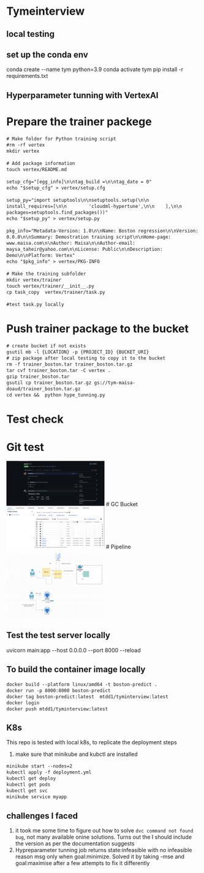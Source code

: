 # Tymeinterview

## local testing 
## set up the conda env
conda create --name tym python=3.9
conda activate tym
pip install -r requirements.txt





## Hyperparameter tunning with VertexAI
# Prepare the trainer packege
```
# Make folder for Python training script
#rm -rf vertex
mkdir vertex

# Add package information
touch vertex/README.md

setup_cfg="[egg_info]\n\ntag_build =\n\ntag_date = 0"
echo "$setup_cfg" > vertex/setup.cfg

setup_py="import setuptools\n\nsetuptools.setup(\n\n    install_requires=[\n\n        'cloudml-hypertune',\n\n    ],\n\n    packages=setuptools.find_packages())"
echo "$setup_py" > vertex/setup.py

pkg_info="Metadata-Version: 1.0\n\nName: Boston regression\n\nVersion: 0.0.0\n\nSummary: Demostration training script\n\nHome-page: www.maisa.com\n\nAuthor: Maisa\n\nAuthor-email: maysa_taheir@yahoo.com\n\nLicense: Public\n\nDescription: Demo\n\nPlatform: Vertex"
echo "$pkg_info" > vertex/PKG-INFO

# Make the training subfolder
mkdir vertex/trainer
touch vertex/trainer/__init__.py
cp task_copy  vertex/trainer/task.py 

#test task.py locally
```
# Push trainer package to the bucket
```
# create bucket if not exists
gsutil mb -l {LOCATION} -p {PROJECT_ID} {BUCKET_URI}
# zip package after local testing to copy it to the bucket
rm -f trainer_boston.tar trainer_boston.tar.gz
tar cvf trainer_boston.tar -C vertex .
gzip trainer_boston.tar
gsutil cp trainer_boston.tar.gz gs://tym-maisa-doaud/trainer_boston.tar.gz
cd vertex &&  python hype_tunning.py
```

# Test check
# Git test
<img src="Screenshot.png" width="256"/>
# GC Bucket
<img src="Buckets.png" width="256"/>
# Pipeline
<img src="Pipeline.png" width="256"/>

## Test the test server locally 
uvicorn main:app --host 0.0.0.0 --port 8000 --reload


## To build  the container image locally
```
docker build --platform linux/amd64 -t boston-predict .
docker run -p 8000:8000 boston-predict
docker tag boston-predict:latest  mtdd1/tyminterview:latest
docker login
docker push mtdd1/tyminterview:latest 
```


## K8s
This repo is tested with local k8s, to replicate the deployment steps
1.  make sure that minikube and kubctl are installed
```
minikube start --nodes=2
kubectl apply -f deployment.yml
kubectl get deploy
kubectl get pods
kubectl get svc
minikube service myapp
```


## challenges I faced
1. it took me some time to figure out how to solve `dvc command not found bug`, not many available onine solutions. 
Turns out the I should include the version as per the documentation suggests
2. Hypreparameter tunning job returns state:infeasible with no infeasible reason msg only  when goal:minimize. Solved it by taking -mse and 
goal:maximise after a few attempts to fix it differently

